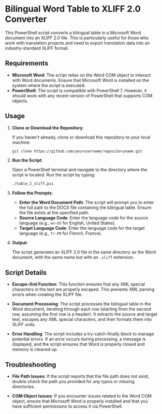 # Bilingual Word Table to XLIFF 2.0 Converter

This PowerShell script converts a bilingual table in a Microsoft Word document into an XLIFF 2.0 file. This is particularly useful for those who work with translation projects and need to export translation data into an industry-standard XLIFF format.

## Requirements

- **Microsoft Word**: The script relies on the Word COM object to interact with Word documents. Ensure that Microsoft Word is installed on the system where the script is executed.
- **PowerShell**: The script is compatible with PowerShell 7. However, it should work with any recent version of PowerShell that supports COM objects.

## Usage

1. **Clone or Download the Repository**: 

   If you haven't already, clone or download this repository to your local machine.

   ```sh
   git clone https://github.com/yourusername/repositoryname.git
   ```

2. **Run the Script**:

   Open a PowerShell terminal and navigate to the directory where the script is located. Run the script by typing:

   ```sh
   ./table_2_xliff.ps1
   ```

3. **Follow the Prompts**:

   - **Enter the Word Document Path**: The script will prompt you to enter the full path to the DOCX file containing the bilingual table. Ensure the file exists at the specified path.
   - **Source Language Code**: Enter the language code for the source language (e.g., `en-US` for English, United States).
   - **Target Language Code**: Enter the language code for the target language (e.g., `fr-FR` for French, France).

4. **Output**:

   The script generates an XLIFF 2.0 file in the same directory as the Word document, with the same name but with an `.xliff` extension.

## Script Details

- **Escape-Xml Function**: This function ensures that any XML special characters in the text are properly escaped. This prevents XML parsing errors when creating the XLIFF file.

- **Document Processing**: The script processes the bilingual table in the Word document, iterating through each row (starting from the second row, assuming the first row is a header). It extracts the source and target text, escapes any XML special characters, and then formats them into XLIFF units.

- **Error Handling**: The script includes a try-catch-finally block to manage potential errors. If an error occurs during processing, a message is displayed, and the script ensures that Word is properly closed and memory is cleaned up.

## Troubleshooting

- **File Path Issues**: If the script reports that the file path does not exist, double-check the path you provided for any typos or missing directories.
  
- **COM Object Issues**: If you encounter issues related to the Word COM object, ensure that Microsoft Word is properly installed and that you have sufficient permissions to access it via PowerShell.


